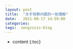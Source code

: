 ```yaml
---
layout: post
title:  "关于惊群问题的一些理解"
date:   2021-08-17 14:59:00
categories: 
tags:  zengzzzzz-blog
---
```


* content
{:toc}

  
&nbsp;
